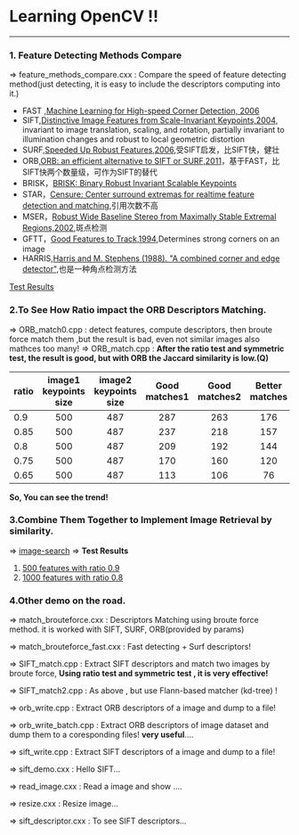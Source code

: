 # Learning OpenCV !!


---

### 1. Feature Detecting Methods Compare

=> feature_methods_compare.cxx : Compare the speed of feature detecting method(just detecting, it is easy to include the descriptors computing into it.)

* FAST ,[Machine Learning for High-speed Corner Detection, 2006](http://www.edwardrosten.com/work/fast.html)
* SIFT,[Distinctive Image Features from Scale-Invariant Keypoints,2004](http://en.wikipedia.org/wiki/Scale-invariant_feature_transform), invariant to image translation, scaling, and rotation, partially invariant to illumination changes and robust to local geometric distortion
* SURF,[Speeded Up Robust Features,2006](http://en.wikipedia.org/wiki/Speeded_up_robust_features),受SIFT启发，比SIFT快，健壮
* ORB,[ORB: an efficient alternative to SIFT or SURF,2011](http://en.wikipedia.org/wiki/ORB_(feature_descriptor))，基于FAST，比SIFT快两个数量级，可作为SIFT的替代
* BRISK，[BRISK: Binary Robust Invariant Scalable Keypoints ](http://www.asl.ethz.ch/people/lestefan/personal/iccv2011.pdf)
* STAR，[Censure: Center surround extremas for realtime feature detection and matching](),引用次数不高
* MSER，[Robust Wide Baseline Stereo from Maximally Stable Extremal Regions,2002](http://en.wikipedia.org/wiki/Maximally_stable_extremal_regions),斑点检测
* GFTT，[Good Features to Track,1994](http://docs.opencv.org/modules/imgproc/doc/feature_detection.html#shi94),Determines strong corners on an image
* HARRIS,[Harris and M. Stephens (1988). "A combined corner and edge detector"](http://en.wikipedia.org/wiki/Corner_detection),也是一种角点检测方法

[Test Results](http://blog.csdn.net/vonzhoufz/article/details/46594369)

### 2.To See How Ratio impact the ORB Descriptors Matching.

=> ORB_match0.cpp : detect features, compute descriptors, then broute force match them ,but the result is bad, even not similar images also mathces too many!
=> ORB_match.cpp : **After the ratio test and symmetric test, the result is good, but with ORB the Jaccard similarity is low.(Q)**

| ratio   |  image1 keypoints size    |  image2 keypoints size     |  Good matches1  |   Good matches2 | Better matches | 
| --------  | :-----:    | :----:    |  :----:  | :----:  | :----:  | 
|0.9  |  500 |   487 | 287    | 263    |176     |
|0.85  |  500 |   487 | 237    | 218    |157     |
|0.8  |  500 |   487 | 209    | 192    |144     |
|0.75  |  500 |   487 | 170    | 160    |120     |
|0.65  |  500 |   487 | 113    | 106    |76     |

**So, You can see the trend!**

### 3.Combine Them Together to Implement Image Retrieval by similarity.
=> [image-search]()
=> **Test Results** 
1. [500 features with ratio 0.9](test_log_500_0.9.md)
1. [1000 features with ratio 0.8](test_log_1000_0.8.md)


### 4.Other demo on the road.

=>  match_brouteforce.cxx : Descriptors Matching using broute force method. it is worked with SIFT, SURF, ORB(provided by params)

=>  match_brouteforce_fast.cxx : Fast detecting + Surf descriptors!

=> SIFT_match.cpp : Extract SIFT descriptors and match two images by broute force, **Using ratio test and symmetric test , it is very effective!** 

=>  SIFT_match2.cpp : As above , but use Flann-based matcher (kd-tree) !

=>  orb_write.cpp : Extract ORB descriptors of a image and dump to a file! 

=>  orb_write_batch.cpp : Extract ORB descriptors of image dataset and dump them  to a coresponding files! **very useful**....

=>  sift_write.cpp : Extract SIFT descriptors of a image and dump to a file!

=> sift_demo.cxx : Hello SIFT...

=> read_image.cxx : Read a image and show ....

=> resize.cxx : Resize image...

=> sift_descriptor.cxx : To see SIFT descriptors...





